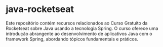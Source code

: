 # java-rocketseat
Este repositório contém recursos relacionados ao Curso Gratuito da Rocketseat sobre Java usando a tecnologia Spring. O curso oferece uma introdução abrangente ao desenvolvimento de aplicativos Java com o framework Spring, abordando tópicos fundamentais e práticos.
